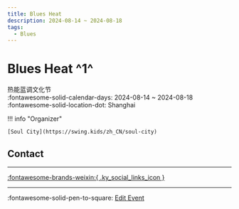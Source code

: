 ```yaml
---
title: Blues Heat
description: 2024-08-14 ~ 2024-08-18
tags:
  - Blues
---
```


# Blues Heat ^1^

热能蓝调文化节  
:fontawesome-solid-calendar-days: 2024-08-14 ~ 2024-08-18  
:fontawesome-solid-location-dot: Shanghai  

!!! info "Organizer"

    [Soul City](https://swing.kids/zh_CN/soul-city)  

## Contact


---

 [:fontawesome-brands-weixin:{ .ky_social_links_icon }](https://mp.weixin.qq.com/s/hJvsBTl0WoJJ9I_zVtCZBg)

---

:fontawesome-solid-pen-to-square: [Edit Event](https://github.com/swingdance/events/issues/new?assignees=&labels=update+event&projects=&template=03-update_entity.yml&title=Update%20Event%3A%202024%2Fzh_CN%20%E2%80%A2%20Blues%20Heat&region=zh_CN&year=2024&id=blues-heat-2024&name=Blues%20Heat&org_id=soul-city)
